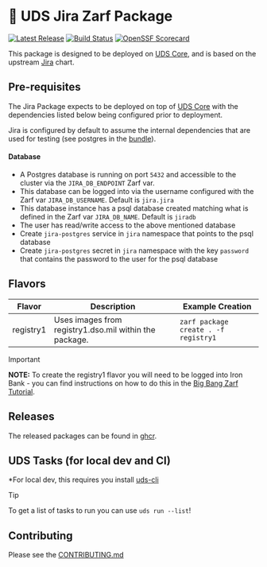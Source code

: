 # 🚚 UDS Jira Zarf Package

[![Latest Release](https://img.shields.io/github/v/release/defenseunicorns/uds-package-jira)](https://github.com/defenseunicorns/uds-package-jira/releases)
[![Build Status](https://img.shields.io/github/actions/workflow/status/defenseunicorns/uds-package-jira/tag-and-release.yaml)](https://github.com/defenseunicorns/uds-package-jira/actions/workflows/tag-and-release.yaml)
[![OpenSSF Scorecard](https://api.securityscorecards.dev/projects/github.com/defenseunicorns/uds-package-jira/badge)](https://api.securityscorecards.dev/projects/github.com/defenseunicorns/uds-package-jira)

This package is designed to be deployed on [UDS Core](https://github.com/defenseunicorns/uds-core), and is based on the upstream [Jira](https://github.com/jfrog/charts/tree/master/stable/jira) chart.

## Pre-requisites

The Jira Package expects to be deployed on top of [UDS Core](https://github.com/defenseunicorns/uds-core) with the dependencies listed below being configured prior to deployment.

Jira is configured by default to assume the internal dependencies that are used for testing (see postgres in the [bundle](bundle/uds-bundle.yaml)).

#### Database

- A Postgres database is running on port `5432` and accessible to the cluster via the `JIRA_DB_ENDPOINT` Zarf var.
- This database can be logged into via the username configured with the Zarf var `JIRA_DB_USERNAME`. Default is `jira.jira`
- This database instance has a psql database created matching what is defined in the Zarf var `JIRA_DB_NAME`. Default is `jiradb`
- The user has read/write access to the above mentioned database
- Create `jira-postgres` service in `jira` namespace that points to the psql database
- Create `jira-postgres` secret in `jira` namespace with the key `password` that contains the password to the user for the psql database

## Flavors

| Flavor | Description | Example Creation |
| ------ | ----------- | ---------------- |
| registry1 | Uses images from registry1.dso.mil within the package. | `zarf package create . -f registry1` |

> [!IMPORTANT]
> **NOTE:** To create the registry1 flavor you will need to be logged into Iron Bank - you can find instructions on how to do this in the [Big Bang Zarf Tutorial](https://docs.zarf.dev/tutorials/6-big-bang/#setup).

## Releases

The released packages can be found in [ghcr](https://github.com/defenseunicorns/uds-package-jira/pkgs/container/packages%2Fuds%2Fjira).

## UDS Tasks (for local dev and CI)

*For local dev, this requires you install [uds-cli](https://github.com/defenseunicorns/uds-cli?tab=readme-ov-file#install)

> [!TIP]
> To get a list of tasks to run you can use `uds run --list`!

## Contributing

Please see the [CONTRIBUTING.md](./CONTRIBUTING.md)
